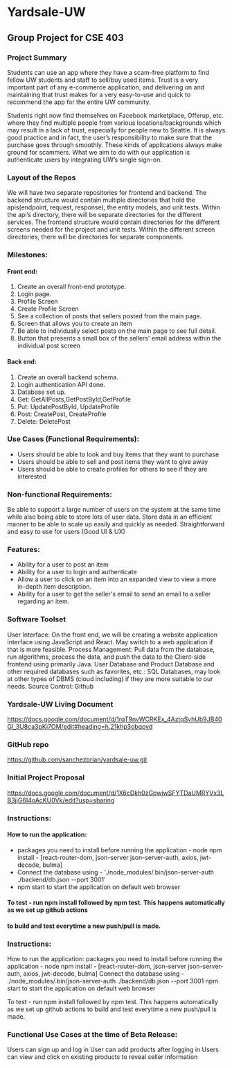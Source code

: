 # Yardsale-UW
## Group Project for CSE 403

### Project Summary
Students can use an app where they have a scam-free platform to find fellow UW students and staff to sell/buy used items. Trust is a very important part of any e-commerce application, and delivering on and maintaining that trust makes for a very easy-to-use and quick to recommend the app for the entire UW community.

Students right now find themselves on Facebook marketplace, Offerup, etc. where they find multiple people from various locations/backgrounds which may result in a lack of trust, especially for people new to Seattle. It is always good practice and in fact, the user’s responsibility to make sure that the purchase goes through smoothly. These kinds of applications always make ground for scammers. What we aim to do with our application is authenticate users by integrating UW’s single sign-on.

### Layout of the Repos
We will have two separate repositories for frontend and backend. The backend structure would contain multiple directories that hold the apis(endpoint, request, response), the entity models, and unit tests. Within the api’s directory, there will be separate directories for the different services. The frontend structure would contain directories for the different screens needed for the project and unit tests. Within the different screen directories, there will be directories for separate components.

### Milestones:
#### Front end:
1. Create an overall front-end prototype.
2. Login page.
3. Profile Screen
4. Create Profile Screen
5. See a collection of posts that sellers posted from the main page.
6. Screen that allows you to create an item
7. Be able to individually select posts on the main page to see full detail.
8. Button that presents a small box of the sellers' email address within the individual post screen

#### Back end:
1. Create an overall backend schema.
2. Login authentication API done.
3. Database set up.
4. Get: GetAllPosts,GetPostById,GetProfile
5. Put: UpdatePostById, UpdateProfile
6. Post: CreatePost, CreateProfile
7. Delete: DeletePost


### Use Cases (Functional Requirements):
- Users should be able to look and buy items that they want to purchase
- Users should be able to sell and post items they want to give away
- Users should be able to create profiles for others to see if they are interested

### Non-functional Requirements:
Be able to support a large number of users on the system at the same time while also being able to store lots of user data.
Store data in an efficient manner to be able to scale up easily and quickly as needed.
Straightforward and easy to use for users (Good UI & UX)

### Features:
* Ability for a user to post an item
* Ability for a user to login and authenticate
* Allow a user to click on an item into an expanded view to view a more in-depth item description.
* Ability for a user to get the seller's email to send an email to a seller regarding an item.

### Software Toolset
User Interface: On the front end, we will be creating a website application interface using JavaScript and React. May switch to a web application if that is more feasible.
Process Management: Pull data from the database, run algorithms, process the data, and push the data to the Client-side frontend using primarily Java.
User Database and Product Database and other required databases such as favorites, etc.: SQL Databases, may look at other types of DBMS (cloud including) if they are more suitable to our needs.
Source Control: Github

### Yardsale-UW Living Document
https://docs.google.com/document/d/1rqT9nvWCRKEx_4AztqSvhUb9JB40Gl_3U8ca3pKi7OM/edit#heading=h.21khp3obqpvd

### GitHub repo
https://github.com/sanchezbrian/yardsale-uw.git

### Initial Project Proposal
https://docs.google.com/document/d/1X6cDkh0zGpwjwSFYTDaUMRYVx3LB3jjG6I4oAcKU0Vk/edit?usp=sharing

### Instructions:
#### How to run the application:
  - packages you need to install before running the application - node
  npm install - [react-router-dom, json-server json-server-auth, axios, jwt-decode, bulma]
  - Connect the database using - './node_modules/.bin/json-server-auth ./backend/db.json --port 3001'
  - npm start to start the application on default web browser

  #### To test - run npm install followed by npm test. This happens automatically as we set up github actions
  #### to build and test everytime a new push/pull is made.

### Instructions:
How to run the application:
  packages you need to install before running the application - node
  npm install - [react-router-dom, json-server json-server-auth, axios, jwt-decode, bulma]
  Connect the database using - ./node_modules/.bin/json-server-auth ./backend/db.json --port 3001
  npm start to start the application on default web browser

  To test - run npm install followed by npm test. This happens automatically as we set up github actions
  to build and test everytime a new push/pull is made.

### Functional Use Cases at the time of Beta Release:
Users can sign up and log in
User can add products after logging in
Users can view and click on existing products to reveal seller information


